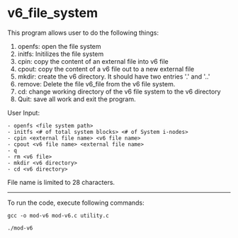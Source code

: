 # v6_file_system

  
 This program allows user to do the following things: 
   1. openfs: open the file system
   2. initfs: Initilizes the file system 
   3. cpin: copy the content of an external file into v6 file
   4. cpout: copy the content of a v6 file out to a new external file
   5. mkdir: create the v6 directory. It should have two entries '.' and '..'
   6. remove: Delete the file v6_file from the v6 file system.
   7. cd: change working directory of the v6 file system to the v6 directory
   8. Quit: save all work and exit the program.

 User Input:
 ```
- openfs <file system path> 
- initfs <# of total system blocks> <# of System i-nodes>
- cpin <external file name> <v6 file name>
- cpout <v6 file name> <external file name>
- q
- rm <v6 file>
- mkdir <v6 directory>
- cd <v6 directory>
```
     
 File name is limited to 28 characters.
 *******************************************
To run the code, execute following commands:

```
gcc -o mod-v6 mod-v6.c utility.c
```

```
./mod-v6
```
